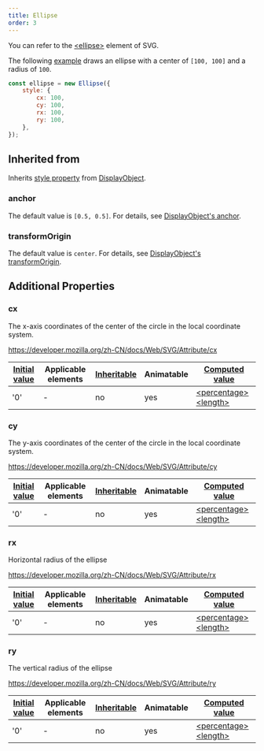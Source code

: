 ```yaml
---
title: Ellipse
order: 3
---
```


You can refer to the [\<ellipse\>](https://developer.mozilla.org/zh-CN/docs/Web/SVG/Element/ellipse) element of SVG.

The following [example](/en/examples/shape#ellipse) draws an ellipse with a center of `[100, 100]` and a radius of `100`.

```js
const ellipse = new Ellipse({
    style: {
        cx: 100,
        cy: 100,
        rx: 100,
        ry: 100,
    },
});
```

## Inherited from

Inherits [style property](/en/docs/api/basic/display-object#drawing-properties) from [DisplayObject](/en/docs/api/basic/display-object).

### anchor

The default value is `[0.5, 0.5]`. For details, see [DisplayObject's anchor](/en/docs/api/basic/display-object#anchor).

### transformOrigin

The default value is `center`. For details, see [DisplayObject's transformOrigin](/en/docs/api/basic/display-object#transformOrigin).

## Additional Properties

### cx

The x-axis coordinates of the center of the circle in the local coordinate system.

https://developer.mozilla.org/zh-CN/docs/Web/SVG/Attribute/cx

| [Initial value](/en/docs/api/css/css-properties-values-api#initial-value) | Applicable elements | [Inheritable](/en/docs/api/css/inheritance) | Animatable | [Computed value](/en/docs/api/css/css-properties-values-api#computed-value) |
| --- | --- | --- | --- | --- |
| '0' | - | no | yes | [\<percentage\>](/en/docs/api/css/css-properties-values-api#percentage) [\<length\>](/en/docs/api/css/css-properties-values-api#length) |

### cy

The y-axis coordinates of the center of the circle in the local coordinate system.

https://developer.mozilla.org/zh-CN/docs/Web/SVG/Attribute/cy

| [Initial value](/en/docs/api/css/css-properties-values-api#initial-value) | Applicable elements | [Inheritable](/en/docs/api/css/inheritance) | Animatable | [Computed value](/en/docs/api/css/css-properties-values-api#computed-value) |
| --- | --- | --- | --- | --- |
| '0' | - | no | yes | [\<percentage\>](/en/docs/api/css/css-properties-values-api#percentage) [\<length\>](/en/docs/api/css/css-properties-values-api#length) |

### rx

Horizontal radius of the ellipse

https://developer.mozilla.org/zh-CN/docs/Web/SVG/Attribute/rx

| [Initial value](/en/docs/api/css/css-properties-values-api#initial-value) | Applicable elements | [Inheritable](/en/docs/api/css/inheritance) | Animatable | [Computed value](/en/docs/api/css/css-properties-values-api#computed-value) |
| --- | --- | --- | --- | --- |
| '0' | - | no | yes | [\<percentage\>](/en/docs/api/css/css-properties-values-api#percentage) [\<length\>](/en/docs/api/css/css-properties-values-api#length) |

### ry

The vertical radius of the ellipse

https://developer.mozilla.org/zh-CN/docs/Web/SVG/Attribute/ry

| [Initial value](/en/docs/api/css/css-properties-values-api#initial-value) | Applicable elements | [Inheritable](/en/docs/api/css/inheritance) | Animatable | [Computed value](/en/docs/api/css/css-properties-values-api#computed-value) |
| --- | --- | --- | --- | --- |
| '0' | - | no | yes | [\<percentage\>](/en/docs/api/css/css-properties-values-api#percentage) [\<length\>](/en/docs/api/css/css-properties-values-api#length) |
